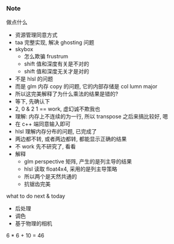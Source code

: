 ### Note

做点什么

* 资源管理同意方式 
* taa 完整实现, 解决 ghosting 问题
* skybox
  * 怎么欺骗 frustrum 
  * shift 值和深度有关是不对的
  * shift 值和深度无关才是对的
* 不是 hlsl 的问题
* 而是 glm 内存 copy 的问题, 它的内部存储是 col lumn major
* 所以这完美解释了为什么乘法的结果是错的?
* 等下, 先确认下
* 2, 0 & 2 1 == work, 虚幻诚不欺我也
* 理解: 内存上不连续的为一行, 所以 transpose 之后来搞比较好, 嗯
* 在 c++ 端同意输入即可
* hlsl 理解内存分布的问题, 已完成了
* 两边都不转, 或者两边都转, 都能显示正确的结果
* 不 work 先不研究了, 看看
* 解释
  * glm perspective 矩阵, 产生的是列主导的结果
  * hlsl 读取 float4x4, 采用的是列主导策略
  * 所以两个是天然共通的
  * 抗锯齿完美

what to do next & today

* 后处理
* 调色
* 基于物理的相机

6 * 6 + 10 = 46

